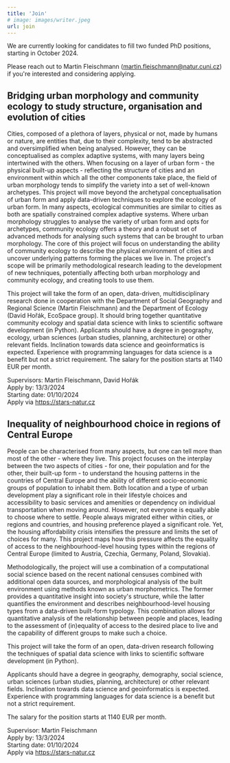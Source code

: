 ```yaml
---
title: 'Join'
# image: images/writer.jpeg
url: join
---
```


We are currently looking for candidates to fill two funded PhD positions, starting in October 2024.

Please reach out to Martin Fleischmann (<martin.fleischmann@natur.cuni.cz>) if you're interested and considering applying.

## Bridging urban morphology and community ecology to study structure, organisation and evolution of cities

Cities, composed of a plethora of layers, physical or not, made by humans or nature, are entities that, due to their complexity, tend to be abstracted and oversimplified when being analysed.
However, they can be conceptualised as complex adaptive systems, with many layers being intertwined with the others. When focusing on a layer of urban form - the physical built-up aspects - reflecting the structure of cities and an environment within which all the other components take place, the field of urban morphology tends to simplify the variety into a set of well-known archetypes. This project will move beyond the archetypal conceptualisation of urban form and apply data-driven techniques to explore the ecology of urban form.
In many aspects, ecological communities are similar to cities as both are spatially constrained complex adaptive systems. Where urban morphology struggles to analyse the variety of urban form and opts for archetypes, community ecology offers a theory and a robust set of advanced methods for analysing such systems that can be brought to urban morphology. The core of this project will focus on understanding the ability of community ecology to describe the physical environment of cities and uncover underlying patterns forming the places we live in. The project's scope will be primarily methodological research leading to the development of new techniques, potentially affecting both urban morphology and community ecology, and creating tools to use them.

This project will take the form of an open, data-driven, multidisciplinary research done in cooperation with the Department of Social Geography and Regional Science (Martin Fleischmann) and the Department of Ecology (David Hořák, EcoSpace group). It should bring together quantitative community ecology and spatial data science with links to scientific software development (in Python).
Applicants should have a degree in geography, ecology, urban sciences (urban studies, planning, architecture) or other relevant fields. Inclination towards data science and geoinformatics is expected. Experience with programming languages for data science is a benefit but not a strict requirement.
The salary for the position starts at 1140 EUR per month.

<span class="pygment">Supervisors:</span> Martin Fleischmann, David Hořák<br>
<span class="pygment">Apply by:</span> 13/3/2024<br>
<span class="pygment">Starting date:</span> 01/10/2024<br>
<span class="pygment">Apply via <a href="https://stars-natur.cz/phd-positions/geography/bridging-urban-morphology-and-community-ecology-to-study-structure-organisation-and-evolution-of-cities?back=qdxul">https://stars-natur.cz</a></span>

## Inequality of neighbourhood choice in regions of Central Europe

People can be characterised from many aspects, but one can tell more than most of the other - where they live. This project focuses on the interplay between the two aspects of cities - for one, their population and for the other, their built-up form - to understand the housing patterns in the countries of Central Europe and the ability of different socio-economic groups of population to inhabit them. Both location and a type of urban development play a significant role in their lifestyle choices and accessibility to basic services and amenities or dependency on individual transportation when moving around. However, not everyone is equally able to choose where to settle. People always migrated either within cities, or regions and countries, and housing preference played a significant role. Yet, the housing affordability crisis intensifies the pressure and limits the set of choices for many. This project maps how this pressure affects the equality of access to the neighbourhood-level housing types within the regions of Central Europe (limited to Austria, Czechia, Germany, Poland, Slovakia).

Methodologically, the project will use a combination of a computational social science based on the recent national censuses combined with additional open data sources, and morphological analysis of the built environment using methods known as urban morphometrics. The former provides a quantitative insight into society's structure, while the latter quantifies the environment and describes neighbourhood-level housing types from a data-driven built-form typology. This combination allows for quantitative analysis of the relationship between people and places, leading to the assessment of (in)equality of access to the desired place to live and the capability of different groups to make such a choice.

This project will take the form of an open, data-driven research following the techniques of spatial data science with links to scientific software development (in Python).

Applicants should have a degree in geography, demography, social science, urban sciences (urban studies, planning, architecture) or other relevant fields. Inclination towards data science and geoinformatics is expected. Experience with programming languages for data science is a benefit but not a strict requirement.

The salary for the position starts at 1140 EUR per month.


<span class="pygment">Supervisor:</span> Martin Fleischmann<br>
<span class="pygment">Apply by:</span> 13/3/2024<br>
<span class="pygment">Starting date:</span> 01/10/2024<br>
<span class="pygment">Apply via <a href="https://stars-natur.cz/phd-positions/geography/inequality-of-neighbourhood-choice-in-regions-of-central-europe?back=3o0ou">https://stars-natur.cz</a></span>